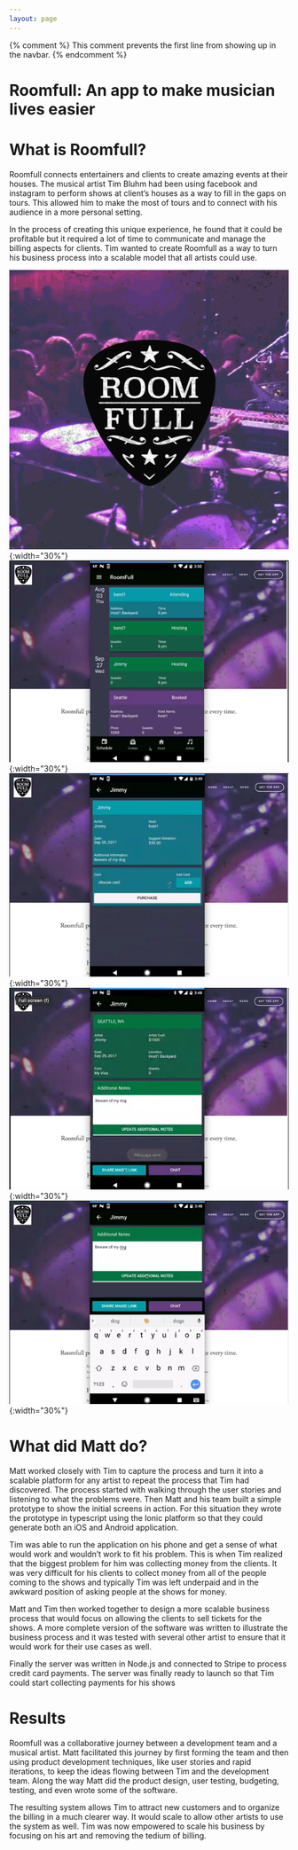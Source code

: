 ```yaml
---
layout: page
---
```

{% comment %}
This comment prevents the first line from showing up in the navbar.
{% endcomment %}
# Roomfull: An app to make musician lives easier

# What is Roomfull?
Roomfull connects entertainers and clients to create amazing events at their houses. The musical artist Tim Bluhm had been using facebook and instagram to perform shows at client’s houses as a way to fill in the gaps on tours. This allowed him to make the most of tours and to connect with his audience in a more personal setting.

In the process of creating this unique experience, he found that it could be profitable but it required a lot of time to communicate and manage the billing aspects for clients. Tim wanted to create Roomfull as a way to turn his business process into a scalable model that all artists could use.

![Screen1](/assets/images/portfolio/roomfull/Roomfull1.png){:width="30%"}
![Screen2](/assets/images/portfolio/roomfull/Roomfull2.png){:width="30%"}
![Screen3](/assets/images/portfolio/roomfull/Roomfull3.png){:width="30%"}
![Screen4](/assets/images/portfolio/roomfull/Roomfull4.png){:width="30%"}
![Screen5](/assets/images/portfolio/roomfull/Roomfull5.png){:width="30%"}


# What did Matt do?
Matt worked closely with Tim to capture the process and turn it into a scalable platform for any artist to repeat the process that Tim had discovered. The process started with walking through the user stories and listening to what the problems were. Then Matt and his team built a simple prototype to show the initial screens in action. For this situation they wrote the prototype in typescript using the Ionic platform so that they could generate both an iOS and Android application.

Tim was able to run the application on his phone and get a sense of what would work and wouldn’t work to fit his problem. This is when Tim realized that the biggest problem for him was collecting money from the clients. It was very difficult for his clients to collect money from all of the people coming to the shows and typically Tim was left underpaid and in the awkward position of asking people at the shows for money.

Matt and Tim then worked together to design a more scalable business process that would focus on allowing the clients to sell tickets for the shows. A more complete version of the software was written to illustrate the business process and it was tested with several other artist to ensure that it would work for their use cases as well.

Finally the server was written in Node.js and connected to Stripe to process credit card payments. The server was finally ready to launch so that Tim could start collecting payments for his shows


# Results
Roomfull was a collaborative journey between a development team and a musical artist. Matt facilitated this journey by first forming the team and then using product development techniques, like user stories and rapid iterations, to keep the ideas flowing between Tim and the development team. Along the way Matt did the product design, user testing, budgeting, testing, and even wrote some of the software.

The resulting system allows Tim to attract new customers and to organize the billing in a much clearer way. It would scale to allow other artists to use the system as well. Tim was now empowered to scale his business by focusing on his art and removing the tedium of billing.
